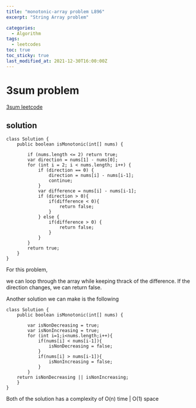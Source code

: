 ```yaml
---
title: "monotonic-array problem L896"
excerpt: "String Array problem"

categories:
  - Algorithm
tags:
  - leetcodes
toc: true
toc_sticky: true
last_modified_at: 2021-12-30T16:00:00Z
---
```


# 3sum problem 

[3sum leetcode](https://leetcode.com/problems/monotonic-array/)

## solution
```
class Solution {
    public boolean isMonotonic(int[] nums) {

		if (nums.length <= 2) return true;
		var direction = nums[1] - nums[0];
		for (int i = 2; i < nums.length; i++) {
			if (direction == 0) {
				direction = nums[i] - nums[i-1];
				continue;
			}
			var difference = nums[i] - nums[i-1];
			if (direction > 0){
				if(difference < 0){
					return false;
				} 
			} else {
				if(difference > 0) {
					return false;	
				}
			}
		}
        return true;
    }
}
```
For this problem, 

we can loop through the array while keeping thrack of the difference. If the direction changes, we can return false.


Another solution we can make is the following 
```
class Solution {
    public boolean isMonotonic(int[] nums) {

		var isNonDecreasing = true;
		var isNonIncreasing = true;
		for (int i=1;i<nums.length;i++){
			if(nums[i] < nums[i-1]){
				isNonDecreasing = false; 
			}
			if(nums[i] > nums[i-1]){
				isNonIncreasing = false;
			}
		}
    return isNonDecreasing || isNonIncreasing;
    }
}
```
Both of the solution has a complexity of O(n) time | O(1) space